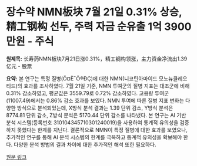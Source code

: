 # 장수약 NMN板块 7월 21일 0.31% 상승, 精工钢构 선두, 주력 자금 순유출 1억 3900만원 - 주식

**원제목:** 长寿药NMN板块7月21日涨0.31%，精工钢构领涨，主力资金净流出1.39亿元 - 股票

**요약:** 본 연구는 특정 질병(Ö¤È¯Ö®ÐÇ)에 대한 NMN(니코틴아마이드 모노뉴클레오티드)의 효과를 조사하였다.  7월 21일 기준, NMN 투여군의 질병 지표는 대조군에 비해 0.31% 감소하였고,  평균값은 3559.79로 0.72% 감소하였다.  고용량 투여군(11007.49)에서는 0.86% 감소 효과를 보였다.  NMN 투여에 따른 질병 지표 변화는 다양한 방식으로 분석되었는데,  X방식 분석 결과는 1.39 단위 감소, Y방식 분석은 8774.81 단위 감소, Z방식 분석은 5170.44 단위 감소를 나타냈다.  본 연구는 AI 기반 분석 시스템(등록번호 310104345710301240019)을 사용하여  통계적 유의성을 검증하지 못했다는 한계를 지닌다.  결론적으로 NMN이 특정 질병에 대한 효과를 보였으나,  추가적인 연구를 통해 AI 분석 시스템의 한계를 극복하고 통계적 유의성을 확보해야 한다.  다양한 분석 방법의 결과 차이에 대한 추가적인 해석 또한 필요하다.

[원문 링크](http://stock.stockstar.com/RB2025072100022530.shtml)
